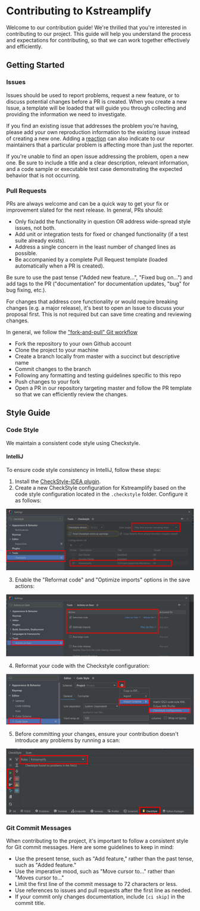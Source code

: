 # Contributing to Kstreamplify

Welcome to our contribution guide! We're thrilled that you're interested in contributing to our project. This guide will help you understand the process and expectations for contributing, so that we can work together effectively and efficiently.

## Getting Started

### Issues

Issues should be used to report problems, request a new feature, or to discuss potential changes before a PR is created. When you create a new Issue, a template will be loaded that will guide you through collecting and providing the information we need to investigate.

If you find an existing issue that addresses the problem you're having, please add your own reproduction information to the existing issue instead of creating a new one. Adding a [reaction](https://github.blog/2016-03-10-add-reactions-to-pull-requests-issues-and-comments/) can also indicate to our maintainers that a particular problem is affecting more than just the reporter.

If you're unable to find an open issue addressing the problem, open a new one. Be sure to include a title and a clear description, relevant information, and a code sample or executable test case demonstrating the expected behavior that is not occurring.

### Pull Requests

PRs are always welcome and can be a quick way to get your fix or improvement slated for the next release. In general, PRs should:

- Only fix/add the functionality in question OR address wide-spread style issues, not both.
- Add unit or integration tests for fixed or changed functionality (if a test suite already exists).
- Address a single concern in the least number of changed lines as possible.
- Be accompanied by a complete Pull Request template (loaded automatically when a PR is created).

Be sure to use the past tense ("Added new feature...", "Fixed bug on...") and add tags to the PR ("documentation" for documentation updates, "bug" for bug fixing, etc.).

For changes that address core functionality or would require breaking changes (e.g. a major release), it's best to open an Issue to discuss your proposal first. This is not required but can save time creating and reviewing changes.

In general, we follow the ["fork-and-pull" Git workflow](https://github.com/susam/gitpr)

- Fork the repository to your own Github account
- Clone the project to your machine
- Create a branch locally from master with a succinct but descriptive name
- Commit changes to the branch
- Following any formatting and testing guidelines specific to this repo
- Push changes to your fork
- Open a PR in our repository targeting master and follow the PR template so that we can efficiently review the changes.

## Style Guide

### Code Style

We maintain a consistent code style using Checkstyle.

#### IntelliJ

To ensure code style consistency in IntelliJ, follow these steps:

1. Install the [CheckStyle-IDEA plugin](https://plugins.jetbrains.com/plugin/1065-checkstyle-idea).
2. Create a new CheckStyle configuration for Kstreamplify based on the code style configuration located in the `.checkstyle` folder. Configure it as follows:

![check_style.png](.readme%2Fcontributing%2Fcheck_style.png)

3. Enable the "Reformat code" and "Optimize imports" options in the save actions:

![save_actions.png](.readme%2Fcontributing%2Fsave_actions.png)

4. Reformat your code with the Checkstyle configuration:

![reformat_code.png](.readme%2Fcontributing%2Freformat_code.png)

5. Before committing your changes, ensure your contribution doesn't introduce any problems by running a scan:

![scan.png](.readme%2Fcontributing%2Fscan.png)

### Git Commit Messages

When contributing to the project, it's important to follow a consistent style for Git commit messages. Here are some guidelines to keep in mind:

- Use the present tense, such as "Add feature," rather than the past tense, such as "Added feature."
- Use the imperative mood, such as "Move cursor to..." rather than "Moves cursor to..."
- Limit the first line of the commit message to 72 characters or less.
- Use references to issues and pull requests after the first line as needed.
- If your commit only changes documentation, include `[ci skip]` in the commit title.
